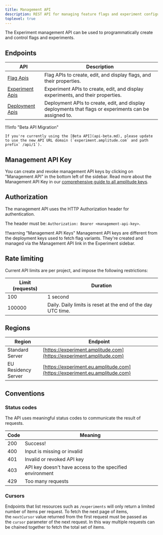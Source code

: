 ```yaml
---
title: Management API
description: REST API for managing feature flags and experiment configurations.
toplevel: true
---
```


The Experiment management API can be used to programmatically create and control flags and experiments.

## Endpoints

| <div class="big-column">API</div> | Description |
| --- | --- |
|[Flag Apis](flags.md)| Flag APIs to create, edit, and display flags, and their properties.  |
|[Experiment Apis](experiments.md)| Experiment APIs to create, edit, and display experiments, and their properties.  |
|[Deployment Apis](deployments.md)| Deployment APIs to create, edit, and display deployments that flags or experiments can be assigned to. |

!!!info "Beta API Migration"
    
    If you're currently using the [Beta API](api-beta.md), please update to use the new API URL domain (`experiment.amplitude.com` and path prefix` /api/1`).

## Management API Key

You can create and revoke management API keys by clicking on "Management API" in the bottom left of the sidebar. Read more about the Management API Key in our [comprehensive guide to all amplitude keys](../../../guides/amplitude-keys-guide/?h=keys#management-api-key).

## Authorization

The management API uses the HTTP Authorization header for authentication.

The header must be: `Authorization: Bearer <management-api-key>`.

!!!warning "Management API Keys"
    Management API keys are different from the deployment keys used to fetch flag variants. They're created and managed via the Management API link in the Experiment sidebar.

## Rate limiting

Current API limits are per project, and impose the following restrictions:

| Limit (requests) | Duration |
| --- | --- |
| 100 | 1 second |
| 100000 | Daily. Daily limits is reset at the end of the day UTC time. |

## Regions

| Region | Endpoint |
| --- | --- |
| Standard Server | [https://experiment.amplitude.com](https://experiment.amplitude.com) |
| EU Residency Server | [https://experiment.eu.amplitude.com](https://experiment.eu.amplitude.com) |

## Conventions

### Status codes

The API uses meaningful status codes to communicate the result of requests.

| Code | Meaning |
| --- | --- |
| 200 | Success! |
| 400 | Input is missing or invalid |
| 401 | Invalid or revoked API key |
| 403 | API key doesn't have access to the specified environment |
| 429 |Too many requests |

### Cursors

Endpoints that list resources such as `/experiments` will only return a limited number of items per request. To fetch the next page of items, the `nextCursor` value returned from the first request must be passed as the `cursor` parameter of the next request. In this way multiple requests can be chained together to fetch the total set of items.
